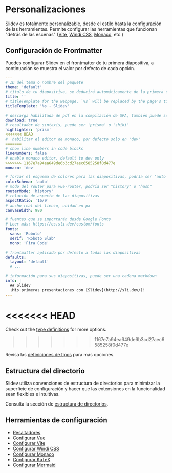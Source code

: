 # Personalizaciones

Slidev es totalmente personalizable, desde el estilo hasta la configuración de las herramientas. Permite configurar las herramientas que funcionan "detrás de las escenas" ([Vite](/custom/config-vite), [Windi CSS](/custom/config-windicss), [Monaco](/custom/config-monaco), etc.)

## Configuración de Frontmatter

Puedes configurar Slidev en el frontmatter de tu primera diapositiva, a continuación se muestra el valor por defecto de cada opción.

```yaml
---
# ID del tema o nombre del paquete
theme: 'default'
# título de tu diapositiva, se deducirá automáticamente de la primera cabecera si no se especifica
title: ''
# titleTemplate for the webpage, `%s` will be replaced by the page's title
titleTemplate: '%s - Slidev'

# descarga habilitada de pdf en la compilación de SPA, también puede ser una url personalizada
download: true
# resaltador de sintaxis, puede ser 'prisma' o 'shiki'
highlighter: 'prism'
<<<<<<< HEAD
#  habilitar el editor de monaco, por defecto solo en 'dev'
=======
# show line numbers in code blocks
lineNumbers: false
# enable monaco editor, default to dev only
>>>>>>> 1167e7a94ea649de6b3cd27aec6585258f0d477e
monaco: 'dev'

# forzar el esquema de colores para las diapositivas, podría ser 'auto', 'light', o 'dark'
colorSchema: 'auto'
# modo del router para vue-router, podría ser "history" o "hash"
routerMode: 'history'
# relación de aspecto de las diapositivas
aspectRatio: '16/9'
# ancho real del lienzo, unidad en px
canvasWidth: 980

# fuentes que se importarán desde Google Fonts
# Leer más: https://es.sli.dev/custom/fonts
fonts:
  sans: 'Roboto'
  serif: 'Roboto Slab'
  mono: 'Fira Code'

# frontmatter aplicado por defecto a todas las diapositivas
defaults:
  layout: 'default'
  # ...

# información para sus diapositivas, puede ser una cadena markdown
info: |
  ## Slidev
  ¡Mis primeras presentaciones con [Slidev](http://sli.dev/)!
---
```

<<<<<<< HEAD
=======
Check out the [type definitions](https://github.com/slidevjs/slidev/blob/main/packages/types/src/config.ts) for more options.
>>>>>>> 1167e7a94ea649de6b3cd27aec6585258f0d477e

Revisa las [definiciones de tipos](https://github.com/slidevjs/slidev/blob/main/packages/types/src/types.ts#L29) para más opciones.

## Estructura del directorio

Slidev utiliza convenciones de estructura de directorios para minimizar la superficie de configuración y hacer que las extensiones en la funcionalidad sean flexibles e intuitivas.

Consulta la sección de [estructura de directorios](/custom/directory-structure).

## Herramientas de configuración

- [Resaltadores](/custom/highlighters)
- [Configurar Vue](/custom/config-vue)
- [Configurar Vite](/custom/config-vite)
- [Configurar Windi CSS](/custom/config-windicss)
- [Configurar Monaco](/custom/config-monaco)
- [Configurar KaTeX](/custom/config-katex)
- [Configurar Mermaid](/custom/config-mermaid)
